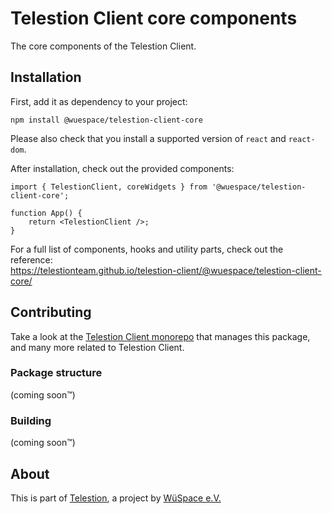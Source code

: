 # Telestion Client core components

The core components of the Telestion Client.

## Installation

First, add it as dependency to your project:

```shell
npm install @wuespace/telestion-client-core
```

Please also check that you install a supported version of `react` and `react-dom`.

After installation, check out the provided components:

```tsx
import { TelestionClient, coreWidgets } from '@wuespace/telestion-client-core';

function App() {
	return <TelestionClient />;
}
```

For a full list of components, hooks and utility parts, check out the reference: \
https://telestionteam.github.io/telestion-client/@wuespace/telestion-client-core/

## Contributing

Take a look at the
[Telestion Client monorepo](https://github.com/TelestionTeam/telestion-client/)
that manages this package, and many more related to Telestion Client.

### Package structure

(coming soon™)

### Building

(coming soon™)

## About

This is part of [Telestion](https://telestion.wuespace.de/),
a project by [WüSpace e.V.](https://www.wuespace.de/)
